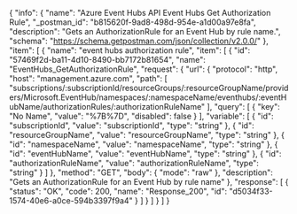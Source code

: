 {
  "info": {
    "name": "Azure Event Hubs API Event Hubs Get Authorization Rule",
    "_postman_id": "b815620f-9ad8-498d-954e-a1d00a97e8fa",
    "description": "Gets an AuthorizationRule for an Event Hub by rule name.",
    "schema": "https://schema.getpostman.com/json/collection/v2.0.0/"
  },
  "item": [
    {
      "name": "event hubs authorization rule",
      "item": [
        {
          "id": "57469f2d-ba11-4d10-8490-bb7172b81654",
          "name": "EventHubs_GetAuthorizationRule",
          "request": {
            "url": {
              "protocol": "http",
              "host": "management.azure.com",
              "path": [
                "subscriptions/:subscriptionId/resourceGroups/:resourceGroupName/providers/Microsoft.EventHub/namespaces/:namespaceName/eventhubs/:eventHubName/authorizationRules/:authorizationRuleName"
              ],
              "query": [
                {
                  "key": "No Name",
                  "value": "%7B%7D",
                  "disabled": false
                }
              ],
              "variable": [
                {
                  "id": "subscriptionId",
                  "value": "subscriptionId",
                  "type": "string"
                },
                {
                  "id": "resourceGroupName",
                  "value": "resourceGroupName",
                  "type": "string"
                },
                {
                  "id": "namespaceName",
                  "value": "namespaceName",
                  "type": "string"
                },
                {
                  "id": "eventHubName",
                  "value": "eventHubName",
                  "type": "string"
                },
                {
                  "id": "authorizationRuleName",
                  "value": "authorizationRuleName",
                  "type": "string"
                }
              ]
            },
            "method": "GET",
            "body": {
              "mode": "raw"
            },
            "description": "Gets an AuthorizationRule for an Event Hub by rule name"
          },
          "response": [
            {
              "status": "OK",
              "code": 200,
              "name": "Response_200",
              "id": "d5034f33-1574-40e6-a0ce-594b3397f9a4"
            }
          ]
        }
      ]
    }
  ]
}